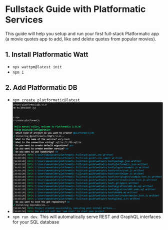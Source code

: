 # Fullstack Guide with Platformatic Services

This guide will help you setup and run your first full-stack Platformatic app (a movie quotes app to add, like and delete quotes from popular movies).

## 1. Install Platformatic Watt

- `npx wattpm@latest init`
- `npm i`

## 2. Add Platformatic DB

- `npm create platformatic@latest`
- ![Config DB](./images/plaformatic-db.png)
- `npm run dev`. This will automatically serve REST and GraphQL interfaces for your SQL database

